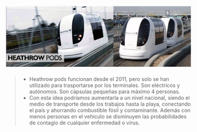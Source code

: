 

# [<img src="img/pods.jpg"/>](https://www.youtube.com/watch?v=BF1RVbnzPfs&feature=youtu.be)


>* Heathrow pods funcionan desde el 2011, pero solo se han utilizado para trasportarse por los terminales. Son eléctricos y autónomos. Son cápsulas pequeñas para máximo 4 personas.
>* Con esta idea podríamos aumentarla a un nivel nacional, siendo el medio de transporte desde los trabajos hasta la playa, conectando el país y ahorrando combustible fósil y contaminante. Además con menos personas en el vehiculo se disminuyen las probabilidades de contagio de cualquier enfermedad o virus.

<!---
Referente Javiera Asfura
-->


